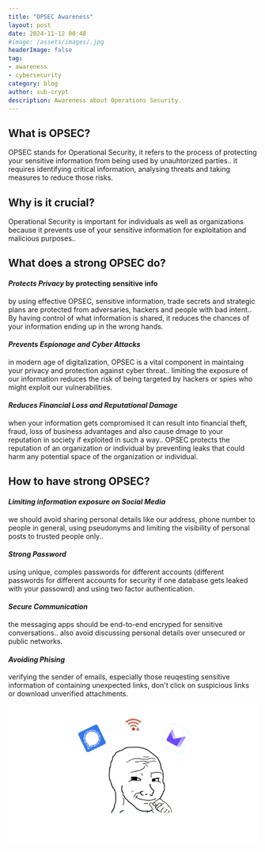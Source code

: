 ```yaml
---
title: "OPSEC Awareness"
layout: post
date: 2024-11-12 00:48
#image: /assets/images/.jpg
headerImage: false
tag:
- awareness
- cybersecurity
category: blog
author: sub-crypt
description: Awareness about Operations Security. 
---
```


<h2>What is OPSEC?</h2>  OPSEC stands for Operational Security, it refers to the process of protecting your sensitive information from being used by unauhtorized parties.. it requires identifying critical information, analysing threats and taking measures to reduce those risks. 

<h2>Why is it crucial?</h2> Operational Security is important for individuals as well as organizations because it prevents use of your sensitive information for exploitation and malicious purposes..



<h2>What does a strong OPSEC do?</h2> 

#### *Protects Privacy* by protecting sensitive info

by using effective OPSEC, sensitive information, trade secrets and strategic plans are protected from adversaries, hackers and people with bad intent..  By having control of what information is shared, it reduces the chances of your information ending up in the wrong hands.

#### *Prevents Espionage and Cyber Attacks* 
  
in modern age of digitalization, OPSEC is a vital component in maintaing your privacy and protection against cyber threat.. limiting the exposure of our information reduces the risk of being targeted by hackers or spies who might exploit our vulnerabilities.

#### *Reduces Financial Loss and Reputational Damage*

when your information gets compromised it can result into financial theft, fraud, loss of business advantages and also cause dmage to your reputation in society if exploited in such a way..
OPSEC protects the reputation of an organization  or individual by preventing leaks that could harm any potential space of the organization or individual.

<h2>How to have strong OPSEC?</h2> 

#### *Limiting information exposure on Social Media*

we should avoid sharing personal details like our address, phone number to people in general, using pseudonyms and limiting the visibility of personal posts to trusted people only..

#### *Strong Password*

using unique, comples passwords for different accounts (different passwords for different accounts for security if one database gets leaked with your passowrd) and using two factor authentication.
 
#### *Secure Communication*

the messaging apps should be end-to-end encryped for sensitive conversations.. also avoid discussing personal details over unsecured or public networks.

#### *Avoiding Phising*

verifying the sender of emails, especially those reuqesting sensitive information of containing unexpected links, don't click on suspicious links or download unverified attachments.


![alt text](../assets/images/opsec.png)